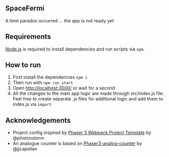 ## SpaceFermi

A time paradox occurred ... the app is not ready yet  

## Requirements

[Node.js](https://nodejs.org) is required to install dependencies and run scripts via `npm`.

## How to run

1. First install the dependencies `npm i`  
2. Then run with `npm run start`  
3. Open <http://localhost:3000/> or wait for a second
4. All the changes to the main app logic are made through src/index.js file. Feel free to create separate .js files for additional logic and add them to index.js via `import`

## Acknowledgements 
* Project config inspired by [Phaser 3 Webpack Project Template](https://github.com/photonstorm/phaser3-project-template) by @photonstorm  
* An analogue counter is based on [Phaser3-analog-counter](https://github.com/jjcapellan/phaser3-analog-counter) by @jjcapellan  
